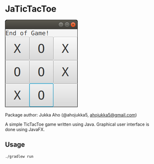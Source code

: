 # JaTicTacToe

![TicTacToe](docs/src/game.png)

Package author: Jukka Aho (@ahojukka5, <ahojukka5@gmail.com>)

A simple TicTacToe game written using Java. Graphical user interface is done
using JavaFX.

## Usage

```bash
./gradlew run
```
